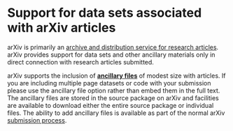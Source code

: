 Support for data sets associated with arXiv articles
====================================================

arXiv is primarily an [archive and distribution service for research
articles](/help/primer.md). arXiv provides support for data sets and other
ancillary materials only in direct connection with research articles
submitted.

arXiv supports the inclusion of **[ancillary files](/help/ancillary_files.md)**
of modest size with articles.  If you are including multiple page datasets or code with your submission please use the ancillary file option rather than embed them in the full text. The ancillary files are stored in the
source package on arXiv and facilities are available to download either
the entire source package or individual files. The ability to add
ancillary files is available as part of the normal arXiv [submission
process](None).
